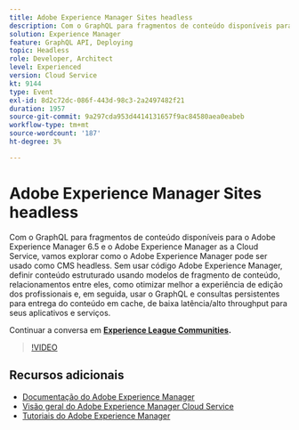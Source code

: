 ```yaml
---
title: Adobe Experience Manager Sites headless
description: Com o GraphQL para fragmentos de conteúdo disponíveis para o Adobe Experience Manager 6.5 e o Adobe Experience Manager as a Cloud Service, vamos explorar como o Adobe Experience Manager pode ser usado como CMS headless. Sem usar código Adobe Experience Manager, definir conteúdo estruturado usando modelos de fragmento de conteúdo, relacionamentos entre eles, como otimizar melhor a experiência de edição dos profissionais e, em seguida, usar o GraphQL e consultas persistentes para entrega do conteúdo em cache, de baixa latência/alto throughput para seus aplicativos e serviços.
solution: Experience Manager
feature: GraphQL API, Deploying
topic: Headless
role: Developer, Architect
level: Experienced
version: Cloud Service
kt: 9144
type: Event
exl-id: 8d2c72dc-086f-443d-98c3-2a2497482f21
duration: 1957
source-git-commit: 9a297cda953d4414131657f9ac84580aea0eabeb
workflow-type: tm+mt
source-wordcount: '187'
ht-degree: 3%

---
```


# Adobe Experience Manager Sites headless

Com o GraphQL para fragmentos de conteúdo disponíveis para o Adobe Experience Manager 6.5 e o Adobe Experience Manager as a Cloud Service, vamos explorar como o Adobe Experience Manager pode ser usado como CMS headless. Sem usar código Adobe Experience Manager, definir conteúdo estruturado usando modelos de fragmento de conteúdo, relacionamentos entre eles, como otimizar melhor a experiência de edição dos profissionais e, em seguida, usar o GraphQL e consultas persistentes para entrega do conteúdo em cache, de baixa latência/alto throughput para seus aplicativos e serviços.

Continuar a conversa em **[Experience League Communities](https://adobe.ly/39H5BWo).**

>[!VIDEO](https://video.tv.adobe.com/v/337576/?quality=12&learn=on&hidetitle=true)

## Recursos adicionais

- [Documentação do Adobe Experience Manager](https://experienceleague.adobe.com/docs/experience-manager-cloud-service.html)
- [Visão geral do Adobe Experience Manager Cloud Service](https://experienceleague.adobe.com/docs/experience-manager-cloud-service/overview/home.html)
- [Tutoriais do Adobe Experience Manager](https://experienceleague.adobe.com/docs/experience-manager-tutorials.html)
